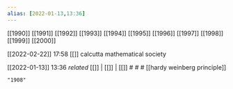 ```yaml
---
alias: [2022-01-13,13:36]
---
```

[[1990]] [[1991]] [[1992]] [[1993]] [[1994]] [[1995]] [[1996]] [[1997]] [[1998]] [[1999]] [[2000]]

[[2022-02-22]] 17:58 [[]]
calcutta mathematical society

[[2022-01-13]] 13:36 _related_ [[]] | [[]] | [[]] # # #
[[hardy weinberg principle]]
```query
"1908"
```